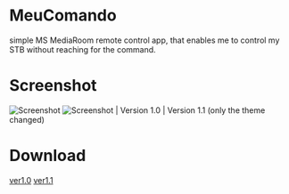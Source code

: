 MeuComando
==========

simple MS MediaRoom remote control app, that enables me to control my STB without reaching for the command.

Screenshot
==========

![Screenshot](http://i.imgur.com/bP3jN.png)
![Screenshot](http://i.imgur.com/hJ4ms.png) |
Version 1.0 	|	Version 1.1 (only the theme changed)

Download
========

[ver1.0](http://goo.gl/zqs7P)
[ver1.1](http://goo.gl/TAoEO)
